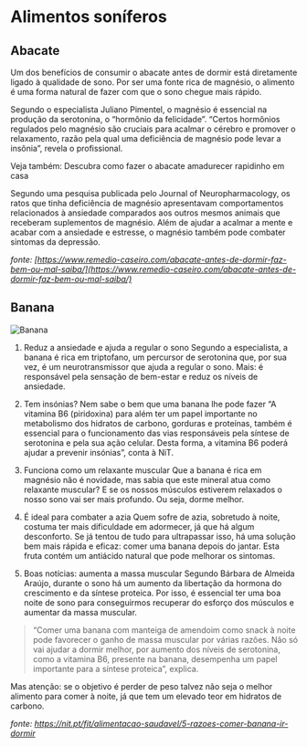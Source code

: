 # Alimentos soníferos

## Abacate

Um dos benefícios de consumir o abacate antes de dormir está diretamente ligado à qualidade de sono. Por ser uma fonte rica de magnésio, o alimento é uma forma natural de fazer com que o sono chegue mais rápido.

Segundo o especialista Juliano Pimentel, o magnésio é essencial na produção da serotonina, o “hormônio da felicidade”. “Certos hormônios regulados pelo magnésio são cruciais para acalmar o cérebro e promover o relaxamento, razão pela qual uma deficiência de magnésio pode levar a insônia”, revela o profissional.

Veja também: Descubra como fazer o abacate amadurecer rapidinho em casa

Segundo uma pesquisa publicada pelo Journal of Neuropharmacology, os ratos que tinha deficiência de magnésio apresentavam comportamentos relacionados à ansiedade comparados aos outros mesmos animais que receberam suplementos de magnésio. Além de ajudar a acalmar a mente e acabar com a ansiedade e estresse, o magnésio também pode combater sintomas da depressão.


*fonte: [https://www.remedio-caseiro.com/abacate-antes-de-dormir-faz-bem-ou-mal-saiba/](https://www.remedio-caseiro.com/abacate-antes-de-dormir-faz-bem-ou-mal-saiba/)*


## Banana

![Banana](https://nit.pt/wp-content/uploads/2017/08/88752298859a42da538b83d47b9feb9c-754x394.jpeg)

1. Reduz a ansiedade e ajuda a regular o sono
Segundo a especialista, a banana é rica em triptofano, um percursor de serotonina que, por sua vez, é um neurotransmissor que ajuda a regular o sono. Mais: é responsável pela sensação de bem-estar e reduz os níveis de ansiedade.

2. Tem insónias? Nem sabe o bem que uma banana lhe pode fazer
“A vitamina B6 (piridoxina) para além ter um papel importante no metabolismo dos hidratos de carbono, gorduras e proteínas, também é essencial para o funcionamento das vias responsáveis pela síntese de serotonina e pela sua ação celular. Desta forma, a vitamina B6 poderá ajudar a prevenir insónias”, conta à NiT.

3. Funciona como um relaxante muscular
Que a banana é rica em magnésio não é novidade, mas sabia que este mineral atua como relaxante muscular? E se os nossos músculos estiverem relaxados o nosso sono vai ser mais profundo. Ou seja, dorme melhor.

4. É ideal para combater a azia
Quem sofre de azia, sobretudo à noite, costuma ter mais dificuldade em adormecer, já que há algum desconforto. Se já tentou de tudo para ultrapassar isso, há uma solução bem mais rápida e eficaz: comer uma banana depois do jantar. Esta fruta contém um antiácido natural que pode melhorar os sintomas.

5. Boas notícias: aumenta a massa muscular
Segundo Bárbara de Almeida Araújo, durante o sono há um aumento da libertação da hormona do crescimento e da síntese proteica. Por isso, é essencial ter uma boa noite de sono para conseguirmos recuperar do esforço dos músculos e aumentar da massa muscular.

> “Comer uma banana com manteiga de amendoim como snack à noite pode favorecer o ganho de massa muscular por várias razões. Não só vai ajudar a dormir melhor, por aumento dos níveis de serotonina, como a vitamina B6, presente na banana, desempenha um papel importante para a síntese proteica”, explica.

Mas atenção: se o objetivo é perder de peso talvez não seja o melhor alimento para comer à noite, já que tem um elevado teor em hidratos de carbono.

*fonte: https://nit.pt/fit/alimentacao-saudavel/5-razoes-comer-banana-ir-dormir*